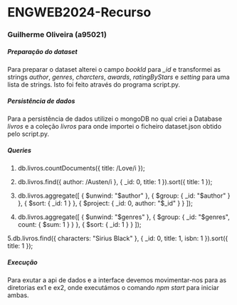 # ENGWEB2024-Recurso

### Guilherme Oliveira (a95021)

##### Preparação do dataset
Para preparar o dataset alterei o campo *bookId* para *_id* e transformei as strings *author*, *genres*, *charcters*, *awards*, *ratingByStars* e *setting* para uma lista de strings. Isto foi feito através do programa script.py.

##### Persistência de dados
Para a persistência de dados utilizei o mongoDB no qual criei a Database _livros_ e a coleção _livros_ para onde importei o ficheiro dataset.json obtido pelo script.py.

##### Queries
1. db.livros.countDocuments({ title: /Love/i });

2. db.livros.find({ author: /Austen/i }, { _id: 0, title: 1 }).sort({ title: 1 });

3. db.livros.aggregate([
  { \$unwind: "\$author" },
  { \$group: { _id: "\$author" } },
  { \$sort: { _id: 1 } },
  { \$project: { _id: 0, author: "\$_id" } }
]);

4. db.livros.aggregate([
  { \$unwind: "\$genres" },
  { \$group: { _id: "\$genres", count: { \$sum: 1 } } },
  { \$sort: { _id: 1 } }
]);

5.db.livros.find({ characters: "Sirius Black" }, { _id: 0, title: 1, isbn: 1 }).sort({ title: 1 });

##### Execução
Para exutar a api de dados e a interface devemos movimentar-nos para as diretorias ex1 e ex2, onde executámos o comando *npm start* para iniciar ambas.
